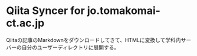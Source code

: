 # Qiita Syncer for jo.tomakomai-ct.ac.jp
Qiitaの記事のMarkdownをダウンロードしてきて、HTMLに変換して学科内サーバーの自分のユーザーディレクトリに展開する。

